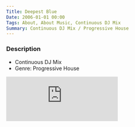 ```yaml
---
Title: Deepest Blue
Date: 2006-01-01 00:00
Tags: About, About Music, Continuous DJ Mix
Summary: Continuous DJ Mix / Progressive House
---
```


### Description

* Continuous DJ Mix
* Genre: Progressive House

<div class="mixcloud-container">
    <iframe height="120" src="https://www.mixcloud.com/widget/iframe/?hide_cover=1&light=1&hide_artwork=1&feed=%2Ftkmix%2Fdeepest-blue-2005%2F" frameborder="0" ></iframe>
</div>
